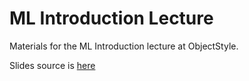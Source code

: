 # ML Introduction Lecture
Materials for the ML Introduction lecture at ObjectStyle.

Slides source is [here](https://docs.google.com/presentation/d/1mZs-2_qrVCqFg0r0QUikQKxonaiQ3peStwGhkTL-WHc/edit?usp=sharing)
